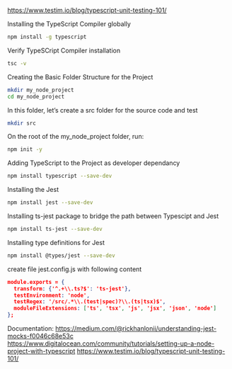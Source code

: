 https://www.testim.io/blog/typescript-unit-testing-101/

Installing the TypeScript Compiler globally
```bash
npm install -g typescript
```

Verify TypeSCript Compiler installation
```bash
tsc -v
```

Creating the Basic Folder Structure for the Project
```bash
mkdir my_node_project
cd my_node_project
```

In this folder, let’s create a src folder for the source code and test
```bash
mkdir src
```

On the root of the my_node_project folder, run:
```bash
npm init -y
```

Adding TypeScript to the Project as developer dependancy
```bash
npm install typescript --save-dev
```

Installing the Jest
```bash
npm install jest --save-dev
```

Installing ts-jest package to bridge the path between Typescipt and Jest
```bash
npm install ts-jest --save-dev
```

Installing type definitions for Jest
```bash
npm install @types/jest --save-dev
```

create file jest.config.js with following content
```json
module.exports = {
  transform: {'^.+\\.ts?$': 'ts-jest'},
  testEnvironment: 'node',
  testRegex: '/src/.*\\.(test|spec)?\\.(ts|tsx)$',
  moduleFileExtensions: ['ts', 'tsx', 'js', 'jsx', 'json', 'node']
};
```

Documentation:
https://medium.com/@rickhanlonii/understanding-jest-mocks-f0046c68e53c
https://www.digitalocean.com/community/tutorials/setting-up-a-node-project-with-typescript
https://www.testim.io/blog/typescript-unit-testing-101/
